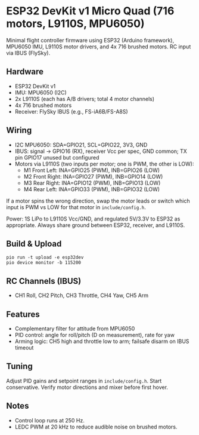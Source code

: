 # ESP32 DevKit v1 Micro Quad (716 motors, L9110S, MPU6050)

Minimal flight controller firmware using ESP32 (Arduino framework), MPU6050 IMU, L9110S motor drivers, and 4x 716 brushed motors. RC input via IBUS (FlySky).

## Hardware
- ESP32 DevKit v1
- IMU: MPU6050 (I2C)
- 2x L9110S (each has A/B drivers; total 4 motor channels)
- 4x 716 brushed motors
- Receiver: FlySky IBUS (e.g., FS-iA6B/FS-A8S)

## Wiring
- I2C MPU6050: SDA=GPIO21, SCL=GPIO22, 3V3, GND
- IBUS: signal -> GPIO16 (RX), receiver Vcc per spec, GND common; TX pin GPIO17 unused but configured
- Motors via L9110S (two inputs per motor; one is PWM, the other is LOW):
  - M1 Front Left: INA=GPIO25 (PWM), INB=GPIO26 (LOW)
  - M2 Front Right: INA=GPIO27 (PWM), INB=GPIO14 (LOW)
  - M3 Rear Right: INA=GPIO12 (PWM), INB=GPIO13 (LOW)
  - M4 Rear Left: INA=GPIO33 (PWM), INB=GPIO32 (LOW)

If a motor spins the wrong direction, swap the motor leads or switch which input is PWM vs LOW for that motor in `include/config.h`.

Power: 1S LiPo to L9110S Vcc/GND, and regulated 5V/3.3V to ESP32 as appropriate. Always share ground between ESP32, receiver, and L9110S.

## Build & Upload
```
pio run -t upload -e esp32dev
pio device monitor -b 115200
```

## RC Channels (IBUS)
- CH1 Roll, CH2 Pitch, CH3 Throttle, CH4 Yaw, CH5 Arm

## Features
- Complementary filter for attitude from MPU6050
- PID control: angle for roll/pitch (D on measurement), rate for yaw
- Arming logic: CH5 high and throttle low to arm; failsafe disarm on IBUS timeout

## Tuning
Adjust PID gains and setpoint ranges in `include/config.h`. Start conservative. Verify motor directions and mixer before first hover.

## Notes
- Control loop runs at 250 Hz.
- LEDC PWM at 20 kHz to reduce audible noise on brushed motors.